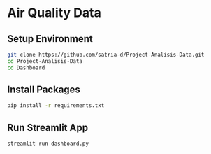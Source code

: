 # Air Quality Data 

## Setup Environment
```bash
git clone https://github.com/satria-d/Project-Analisis-Data.git
cd Project-Analisis-Data
cd Dashboard
```
## Install Packages
```bash
pip install -r requirements.txt
```
## Run Streamlit App
```bash
streamlit run dashboard.py
```
